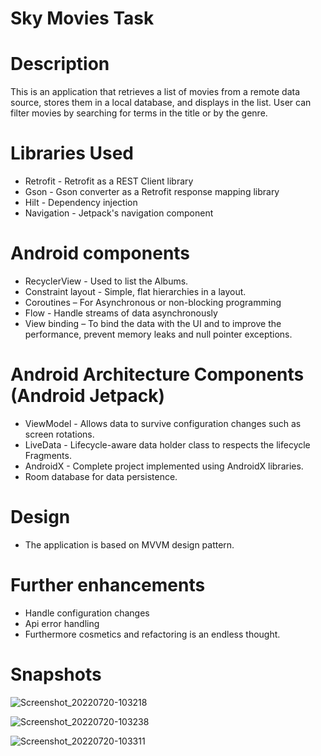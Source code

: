 # Sky Movies Task

# Description

This is an application that retrieves a list of movies from a remote data source, stores them in a local database, and displays in the list. User can filter movies by searching for terms in the title or by the genre.


# Libraries Used
* Retrofit - Retrofit as a REST Client library
* Gson - Gson converter as a Retrofit response mapping library
* Hilt - Dependency injection
* Navigation - Jetpack's navigation component

# Android components
*  RecyclerView - Used to list the Albums.
* Constraint layout - Simple, flat hierarchies in a layout.
* Coroutines – For Asynchronous or non-blocking programming
* Flow - Handle streams of data asynchronously
* View binding – To bind the data with the UI and to improve the performance, prevent memory leaks and null pointer exceptions.

# Android Architecture Components (Android Jetpack)
* ViewModel - Allows data to survive configuration changes such as screen rotations.
* LiveData - Lifecycle-aware data holder class to respects the lifecycle Fragments.
* AndroidX - Complete project implemented using AndroidX libraries.
* Room database for data persistence.

# Design
* The application is based on MVVM design pattern.

# Further enhancements
* Handle configuration changes
* Api error handling
* Furthermore cosmetics and refactoring is an endless thought.

# Snapshots

![Screenshot_20220720-103218](https://user-images.githubusercontent.com/5424714/179955874-1e93a31d-c962-452a-a34a-ee2432cf99dc.png)

![Screenshot_20220720-103238](https://user-images.githubusercontent.com/5424714/179955945-746921bf-d2f2-4f7d-b0d5-bc0a3a11e979.png)

![Screenshot_20220720-103311](https://user-images.githubusercontent.com/5424714/179956078-3896498b-3bfd-4346-9fa0-acde23c4555d.png)





